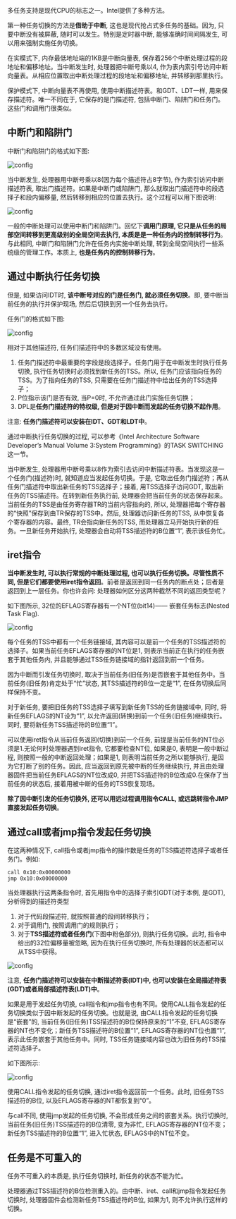 多任务支持是现代CPU的标志之一。Intel提供了多种方法。

第一种任务切换的方法是**借助于中断**, 这也是现代抢占式多任务的基础。因为, 只要中断没有被屏蔽, 随时可以发生。特别是定时器中断, 能够准确时间间隔发生, 可以用来强制实施任务切换。

在实模式下, 内存最低地址端的1KB是中断向量表, 保存着256个中断处理过程的段地址和偏移地址。当中断发生时, 处理器把中断号乘以4, 作为表内索引号访问中断向量表。从相应位置取出中断处理过程的段地址和偏移地址, 并转移到那里执行。

保护模式下, 中断向量表不再使用, 使用中断描述符表。和GDT、LDT一样, 用来保存描述符。唯一不同在于, 它保存的是门描述符, 包括中断门、陷阱门和任务门。这些门和调用门很类似。

## 中断门和陷阱门

中断门和陷阱门的格式如下图: 

![config](images/2.png)

当中断发生, 处理器用中断号乘以8(因为每个描述符占8字节), 作为索引访问中断描述符表, 取出门描述符。如果是中断门或陷阱门, 那么就取出门描述符中的段选择子和段内偏移量, 然后转移到相应的位置去执行。这个过程可以用下图说明: 

![config](images/3.png)

一般的中断处理可以使用中断门和陷阱门。回忆下**调用门原理, 它只是从任务的局部空间转移到更高级别的全局空间去执行, 本质是是一种任务内的控制转移行为**。与此相同, 中断门和陷阱门允许在任务内实施中断处理, 转到全局空间执行一些系统级的管理工作。本质上, **也是任务内的控制转移行为**。

## 通过中断执行任务切换

但是, 如果访问IDT时, **该中断号对应的门是任务门, 就必须任务切换**。即, 要中断当前任务的执行并保护现场, 然后后切换到另一个任务去执行。

任务门的格式如下图: 

![config](images/4.png)

相对于其他描述符, 任务们描述符中的多数区域没有使用。

1. 任务门描述符中最重要的字段是段选择子。任务门用于在中断发生时执行任务切换, 执行任务切换时必须找到新任务的TSS。所以, 任务门应该指向任务的TSS。为了指向任务的TSS, 只需要在任务门描述符中给出任务的TSS选择子；
2. P位指示该门是否有效, 当P=0时, 不允许通过此门实施任务切换；
3. DPL是**任务门描述符的特权级, 但是对于因中断而发起的任务切换不起作用**。

注意: **任务门描述符可以安装在IDT、GDT和LDT中**。

通过中断执行任务切换的过程, 可以参考《Intel Architecture Software Developer’s Manual Volume 3:System Programming》的TASK SWITCHING这一节。

当中断发生, 处理器用中断号乘以8作为索引去访问中断描述符表。当发现这是一个任务门(描述符)时, 就知道应当发起任务切换。于是, 它取出任务门描述符；再从任务门描述符中取出新任务的TSS选择子；接着, 用TSS选择子访问GDT, 取出新任务的TSS描述符。在转到新任务执行前, 处理器会把当前任务的状态保存起来。当前任务的TSS是由任务寄存器TR的当前内容指向的, 所以, 处理器把每个寄存器的“快照”保存到由TR保存的TSS中。然后, 处理器访问新任务的TSS, 从中恢复各个寄存器的内容。最终, TR会指向新任务的TSS, 而处理器立马开始执行新的任务。一旦新任务开始执行, 处理器会自动将TSS描述符的B位置“1”, 表示该任务忙。

## iret指令

**当中断发生时, 可以执行常规的中断处理过程, 也可以执行任务切换。尽管性质不同, 但是它们都要使用iret指令返回**。前者是返回到同一任务内的断点处；后者是返回到上一层任务。你也许会问: 处理器如何区分这两种截然不同的返回类型呢？

如下图所示, 32位的EFLAGS寄存器有一个NT位(bit14)—— 嵌套任务标志(Nested Task Flag).

![config](images/5.png)

每个任务的TSS中都有一个任务链接域, 其内容可以是前一个任务的TSS描述符的选择子。如果当前任务EFLAGS寄存器的NT位是1, 则表示当前正在执行的任务嵌套于其他任务内, 并且能够通过TSS任务链接域的指针返回到前一个任务。

因为中断而引发任务切换时, 取决于当前任务(旧任务)是否嵌套于其他任务中。当前任务(旧任务)肯定处于“忙”状态, 其TSS描述符的B位一定是“1”, 在任务切换后同样保持不变。

对于新任务, 要把旧任务的TSS选择子填写到新任务TSS的任务链接域中, 同时, 将新任务EFLAGS的NT设为“1”, 以允许返回(转换)到前一个任务(旧任务)继续执行。同时, 要将新任务TSS描述符的B位置“1”。

可以使用iret指令从当前任务返回(切换)到前一个任务, 前提是当前任务的NT位必须是1.无论何时处理器遇到iret指令, 它都要检查NT位, 如果是0, 表明是一般中断过程, 则按照一般的中断返回处理；如果是1, 则表明当前任务之所以能够执行, 是因为它打断了别的任务。因此, 应当返回到原先被中断的任务继续执行, 并且由处理器固件把当前任务EFLAGS的NT位改成0, 并把TSS描述符的B位改成0.在保存了当前任务的状态后, 接着用被中断的任务的TSS恢复现场。

**除了因中断引发的任务切换外, 还可以用远过程调用指令CALL, 或远跳转指令JMP直接发起任务切换**。

## 通过call或者jmp指令发起任务切换

在这两种情况下, call指令或者jmp指令的操作数是任务的TSS描述符选择子或者任务门。例如: 

```
call 0x10:0x00000000
jmp 0x10:0x00000000
```

当处理器执行这两条指令时, 首先用指令中的选择子索引GDT(对于本例, 是GDT), 分析得到的描述符类型 

1. 对于代码段描述符, 就按照普通的段间转移执行； 
2. 对于调用门, 按照调用门的规则执行； 
3. 对于**TSS描述符或者任务门**(下图中粉色部分), 则执行任务切换。此时, 指令中给出的32位偏移量被忽略, 因为在执行任务切换时, 所有处理器的状态都可以从TSS中获得。

![config](images/6.png)

注意, **任务门描述符可以安装在中断描述符表(IDT)中, 也可以安装在全局描述符表(GDT)或者局部描述符表(LDT)中**。

如果是用于发起任务切换, call指令和jmp指令也有不同。使用CALL指令发起的任务切换类似于因中断发起的任务切换。也就是说, 由CALL指令发起的任务切换是“嵌套”的, 当前任务(旧任务)TSS描述符的B位保持原来的“1”不变, EFLAGS寄存器的NT也不变化；新任务TSS描述符的B位置“1”, EFLAGS寄存器的NT位也置“1”, 表示此任务嵌套于其他任务中。同时, TSS任务链接域内容也改为旧任务的TSS描述符选择子。

如下图所示: 

![config](images/7.png)

使用CALL指令发起的任务切换, 通过iret指令返回前一个任务。此时, 旧任务TSS描述符的B位, 以及EFLAGS寄存器的NT都恢复到“0”。

与call不同, 使用jmp发起的任务切换, 不会形成任务之间的嵌套关系。执行切换时, 当前任务(旧任务)TSS描述符的B位清零, 变为非忙, EFLAGS寄存器的NT位不变；新任务TSS描述符的B位置“1”, 进入忙状态, EFLAGS中的NT位不变。

## 任务是不可重入的

任务不可重入的本质是, 执行任务切换时, 新任务的状态不能为忙。

处理器通过TSS描述符的B位检测重入的。由中断、iret、call和jmp指令发起任务切换时, 处理器固件会检测新任务TSS描述符的B位, 如果为1, 则不允许执行这样的切换。